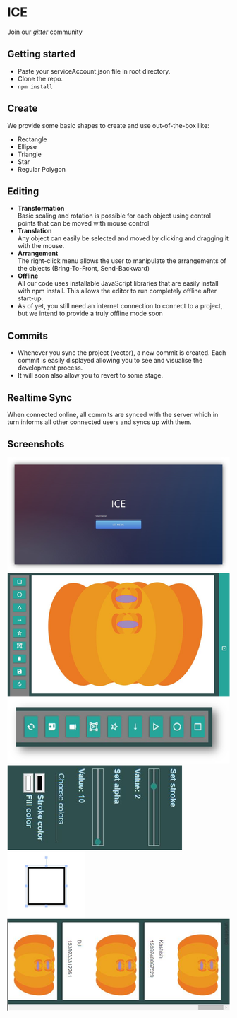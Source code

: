 # ICE

Join our _[gitter](https://gitter.im/ICE-minor/Lobby?utm_source=share-link&utm_medium=link&utm_campaign=share-link)_ community

## Getting started
* Paste your serviceAccount.json file in root directory.
* Clone the repo.
* <code>npm install </code>

## Create
We provide some basic shapes to create and use out-of-the-box like:<br>
* Rectangle
* Ellipse
* Triangle
* Star
* Regular Polygon
## Editing
* **Transformation**<br>
  Basic scaling and rotation is possible for each object using control points that can be moved with mouse control
* **Translation**<br>
    Any object can easily be selected and moved by clicking and dragging it with the mouse.
* **Arrangement**<br>
  The right-click menu allows the user to manipulate the arrangements of the objects (Bring-To-Front, Send-Backward)
* **Offline**<br>
  All our code uses installable JavaScript libraries that are easily install with npm install. This allows the editor to run completely offline after start-up.
* As of yet, you still need an internet connection to connect to a project, but we intend to provide a truly offline mode soon
## Commits
* Whenever you sync the project (vector), a new commit is created. Each commit is easily displayed allowing you to see and visualise the development process.
* It will soon also allow you to revert to some stage.
## Realtime Sync
When connected online, all commits are synced with the server which in turn informs all other connected users and syncs up with them.

## Screenshots
<p float="left">
  <img src="https://github.com/Kashish-Sharma/ICE-Collaborative-SVG-editor/blob/master/screenshots/ice1.jpg">
  <img src="https://github.com/Kashish-Sharma/ICE-Collaborative-SVG-editor/blob/master/screenshots/ice3.jpg">
  <img src="https://github.com/Kashish-Sharma/ICE-Collaborative-SVG-editor/blob/master/screenshots/ice4.jpg">
  <img src="https://github.com/Kashish-Sharma/ICE-Collaborative-SVG-editor/blob/master/screenshots/ice5.jpg">
  <img src="https://github.com/Kashish-Sharma/ICE-Collaborative-SVG-editor/blob/master/screenshots/ice6.jpg">
  <img src="https://github.com/Kashish-Sharma/ICE-Collaborative-SVG-editor/blob/master/screenshots/ice7.jpg">
</p>

